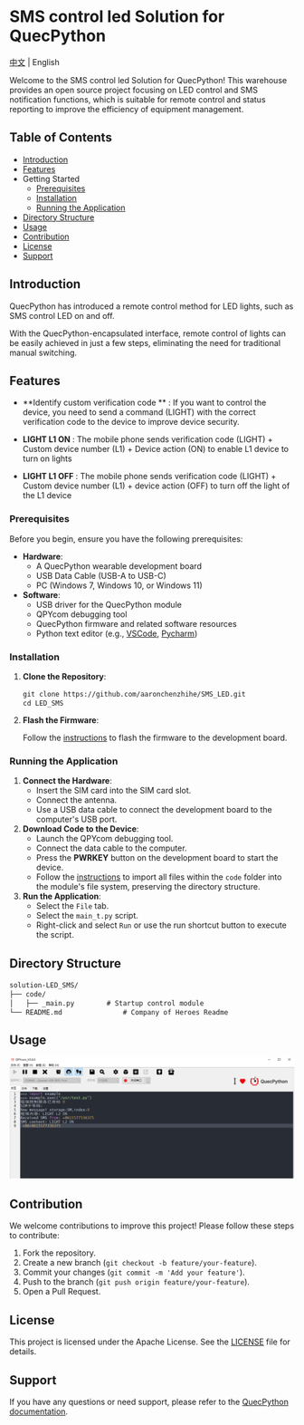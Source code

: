 # SMS control led  Solution for QuecPython



[中文](README.md) | English

Welcome to the SMS control led  Solution for QuecPython! This warehouse provides an open source project focusing on LED control and SMS notification functions, which is suitable for remote control and status reporting to improve the efficiency of equipment management.

## Table of Contents



- [Introduction](#introduction)
- [Features](#features)
- Getting Started
  - [Prerequisites](#prerequisites)
  - [Installation](#installation)
  - [Running the Application](#running-the-application)
- [Directory Structure](#directory-structure)
- [Usage](#usage)
- [Contribution](#contribution)
- [License](#license)
- [Support](#support)

## Introduction

QuecPython has introduced a remote control method for LED lights, such as SMS control LED on and off.

With the QuecPython-encapsulated interface, remote control of lights can be easily achieved in just a few steps, eliminating the need for traditional manual switching.

## Features

- **Identify custom verification code ** : If you want to control the device, you need to send a command (LIGHT) with the correct verification code to the device to improve device security.

-  **LIGHT L1 ON** : The mobile phone sends verification code (LIGHT) + Custom device number (L1) + Device action (ON) to enable L1 device to turn on lights
-  **LIGHT L1 OFF** : The mobile phone sends verification code (LIGHT) + Custom device number (L1) + device action (OFF) to turn off the light of the L1 device

### Prerequisites



Before you begin, ensure you have the following prerequisites:

- **Hardware**:
  - A QuecPython wearable development board
  - USB Data Cable (USB-A to USB-C)
  - PC (Windows 7, Windows 10, or Windows 11)
- **Software**:
  - USB driver for the QuecPython module
  - QPYcom debugging tool
  - QuecPython firmware and related software resources
  - Python text editor (e.g., [VSCode](https://code.visualstudio.com/), [Pycharm](https://www.jetbrains.com/pycharm/download/))

### Installation



1. **Clone the Repository**:

   ```
   git clone https://github.com/aaronchenzhihe/SMS_LED.git
   cd LED_SMS
   ```

   

2. **Flash the Firmware**:

   Follow the [instructions](https://python.quectel.com/doc/Application_guide/en/dev-tools/QPYcom/qpycom-dw.html#Download-Firmware) to flash the firmware to the development board.

### Running the Application



1. **Connect the Hardware**:
   - Insert the SIM card into the SIM card slot.
   - Connect the antenna.
   - Use a USB data cable to connect the development board to the computer's USB port.
2. **Download Code to the Device**:
   - Launch the QPYcom debugging tool.
   - Connect the data cable to the computer.
   - Press the **PWRKEY** button on the development board to start the device.
   - Follow the [instructions](https://python.quectel.com/doc/Application_guide/en/dev-tools/QPYcom/qpycom-dw.html#Download-Script) to import all files within the `code` folder into the module's file system, preserving the directory structure.
3. **Run the Application**:
   - Select the `File` tab.
   - Select the `main_t.py` script.
   - Right-click and select `Run` or use the run shortcut button to execute the script.

## Directory Structure



```plaintext
solution-LED_SMS/
├── code/
│   ├── _main.py        # Startup control module
└── README.md               # Company of Heroes Readme
```



## Usage



![image-20250320095741386](./docs/media/1.png)

## Contribution



We welcome contributions to improve this project! Please follow these steps to contribute:

1. Fork the repository.
2. Create a new branch (`git checkout -b feature/your-feature`).
3. Commit your changes (`git commit -m 'Add your feature'`).
4. Push to the branch (`git push origin feature/your-feature`).
5. Open a Pull Request.

## License

This project is licensed under the Apache License. See the [LICENSE](https://github.com/QuecPython/solution-wearable/blob/master/LICENSE) file for details.

## Support

If you have any questions or need support, please refer to the [QuecPython documentation](https://python.quectel.com/doc/en).
